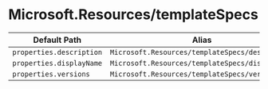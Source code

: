 # Microsoft.Resources/templateSpecs

| Default Path | Alias |
|---|---|
| `properties.description` | `Microsoft.Resources/templateSpecs/description` |
| `properties.displayName` | `Microsoft.Resources/templateSpecs/displayName` |
| `properties.versions` | `Microsoft.Resources/templateSpecs/versions` |

